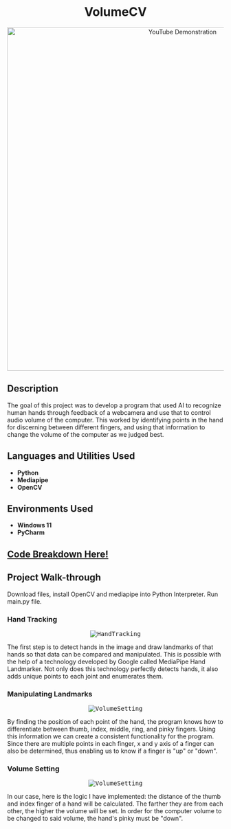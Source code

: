 
<h1 align="center">VolumeCV</h1>

<p align="center">
  <a href="https://www.youtube.com/watch?v=h8sp7vFeV7c"><img src="https://i.imgur.com/364Z23k.gif" alt="YouTube Demonstration" width="800"></a>
</p>

<h2>Description</h2>

<p>The goal of this project was to develop a program that used AI to recognize human hands through feedback of a webcamera and use that to control audio volume of the computer. This worked by identifying points in the hand for discerning between different fingers, and using that information to change the volume of the computer as we judged best.</p>

<h2>Languages and Utilities Used</h2>

<ul>
  <li><b>Python</b></li>
  <li><b>Mediapipe</b></li>
  <li><b>OpenCV</b></li>
</ul>

<h2>Environments Used</h2>

<ul>
  <li><b>Windows 11</b></li>
  <li><b>PyCharm</b></li>
</ul>

<h2>
<a href="https://github.com/pedromussi1/MyMovieList/blob/main/READCODE.md">Code Breakdown Here!</a>
</h2>

<h2>Project Walk-through</h2>

<p>Download files, install OpenCV and mediapipe into Python Interpreter. Run main.py file.</p>

<h3>Hand Tracking</h3>

<p align="center">
  <kbd><img src="https://ai.google.dev/static/edge/mediapipe/images/solutions/hand-landmarks.png" alt="HandTracking"></kbd>
</p>

<p>The first step is to detect hands in the image and draw landmarks of that hands so that data can be compared and manipulated. This is possible with the help of a technology developed by Google called MediaPipe Hand Landmarker. Not only does this technology perfectly detects hands, it also adds unique points to each joint and enumerates them.  </p>

<h3>Manipulating Landmarks</h3>

<p align="center">
  <kbd><img src="https://i.imgur.com/vz5C8Se.png" alt="VolumeSetting"></kbd>
</p>

<p>By finding the position of each point of the hand, the program knows how to differentiate between thumb, index, middle, ring, and pinky fingers. Using this information we can create a consistent functionality for the program. Since there are multiple points in each finger, x and y axis of a finger can also be determined, thus enabling us to know if a finger is "up" or "down".</p>

<h3>Volume Setting</h3>

<p align="center">
  <kbd><img src="https://i.imgur.com/vz5C8Se.png" alt="VolumeSetting"></kbd>
</p>

<p>In our case, here is the logic I have implemented: the distance of the thumb and index finger of a hand will be calculated. The farther they are from each other, the higher the volume will be set. In order for the computer volume to be changed to said volume, the hand's pinky must be "down".</p>


